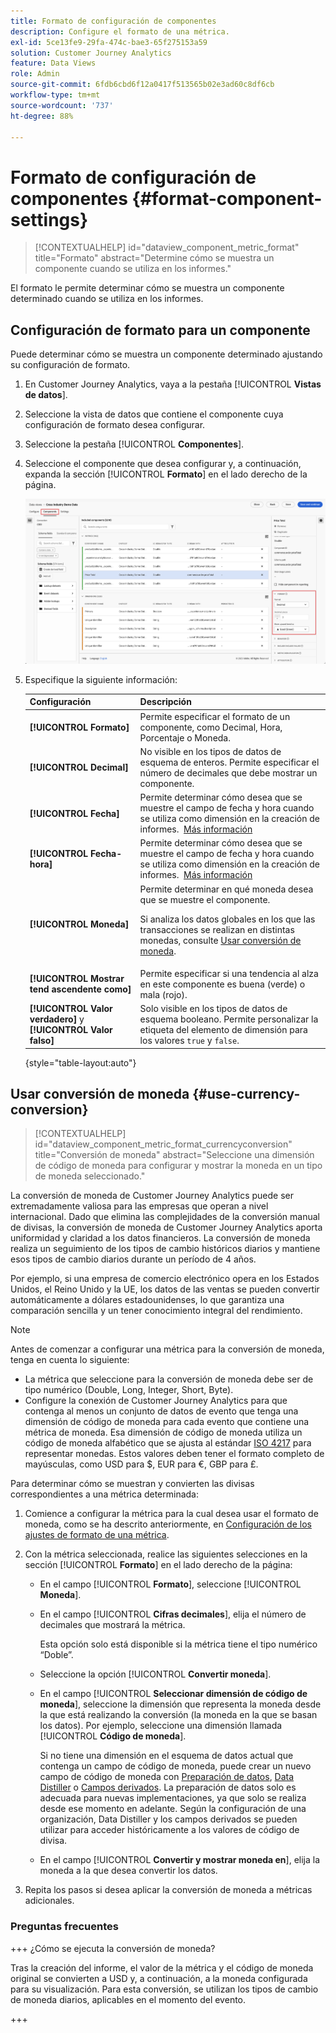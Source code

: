 ```yaml
---
title: Formato de configuración de componentes
description: Configure el formato de una métrica.
exl-id: 5ce13fe9-29fa-474c-bae3-65f275153a59
solution: Customer Journey Analytics
feature: Data Views
role: Admin
source-git-commit: 6fdb6cbd6f12a0417f513565b02e3ad60c8df6cb
workflow-type: tm+mt
source-wordcount: '737'
ht-degree: 88%

---
```


# Formato de configuración de componentes {#format-component-settings}

<!-- markdownlint-disable MD034 -->

>[!CONTEXTUALHELP]
>id="dataview_component_metric_format"
>title="Formato"
>abstract="Determine cómo se muestra un componente cuando se utiliza en los informes."

<!-- markdownlint-enable MD034 -->


El formato le permite determinar cómo se muestra un componente determinado cuando se utiliza en los informes.

## Configuración de formato para un componente

Puede determinar cómo se muestra un componente determinado ajustando su configuración de formato.

1. En Customer Journey Analytics, vaya a la pestaña [!UICONTROL **Vistas de datos**].

1. Seleccione la vista de datos que contiene el componente cuya configuración de formato desea configurar.

1. Seleccione la pestaña [!UICONTROL **Componentes**].

1. Seleccione el componente que desea configurar y, a continuación, expanda la sección [!UICONTROL **Formato**] en el lado derecho de la página.

   ![Configuración de formato](../assets/format-settings.png)

1. Especifique la siguiente información:

   | Configuración | Descripción |
   | --- | --- |
   | **[!UICONTROL Formato]** | Permite especificar el formato de un componente, como Decimal, Hora, Porcentaje o Moneda. |
   | **[!UICONTROL Decimal]** | No visible en los tipos de datos de esquema de enteros. Permite especificar el número de decimales que debe mostrar un componente. |
   | **[!UICONTROL Fecha]** | Permite determinar cómo desea que se muestre el campo de fecha y hora cuando se utiliza como dimensión en la creación de informes.  [Más información](../../use-cases/data-views/data-views-usecases.md#date-and-date-time-use-cases) |
   | **[!UICONTROL Fecha-hora]** | Permite determinar cómo desea que se muestre el campo de fecha y hora cuando se utiliza como dimensión en la creación de informes.  [Más información](../../use-cases/data-views/data-views-usecases.md#date-and-date-time-use-cases) |
   | **[!UICONTROL Moneda]** | Permite determinar en qué moneda desea que se muestre el componente. <p>Si analiza los datos globales en los que las transacciones se realizan en distintas monedas, consulte [Usar conversión de moneda](#use-currency-conversion).</p> |
   | **[!UICONTROL Mostrar tend ascendente como]** | Permite especificar si una tendencia al alza en este componente es buena (verde) o mala (rojo). |
   | **[!UICONTROL Valor verdadero]** y **[!UICONTROL Valor falso]** | Solo visible en los tipos de datos de esquema booleano. Permite personalizar la etiqueta del elemento de dimensión para los valores `true` y `false`. |

   {style="table-layout:auto"}

## Usar conversión de moneda {#use-currency-conversion}

<!-- markdownlint-disable MD034 -->

>[!CONTEXTUALHELP]
>id="dataview_component_metric_format_currencyconversion"
>title="Conversión de moneda"
>abstract="Seleccione una dimensión de código de moneda para configurar y mostrar la moneda en un tipo de moneda seleccionado."

<!-- markdownlint-enable MD034 -->

La conversión de moneda de Customer Journey Analytics puede ser extremadamente valiosa para las empresas que operan a nivel internacional. Dado que elimina las complejidades de la conversión manual de divisas, la conversión de moneda de Customer Journey Analytics aporta uniformidad y claridad a los datos financieros. La conversión de moneda realiza un seguimiento de los tipos de cambio históricos diarios y mantiene esos tipos de cambio diarios durante un período de 4 años.

Por ejemplo, si una empresa de comercio electrónico opera en los Estados Unidos, el Reino Unido y la UE, los datos de las ventas se pueden convertir automáticamente a dólares estadounidenses, lo que garantiza una comparación sencilla y un tener conocimiento integral del rendimiento.

>[!NOTE]
>
>Antes de comenzar a configurar una métrica para la conversión de moneda, tenga en cuenta lo siguiente:
>
>* La métrica que seleccione para la conversión de moneda debe ser de tipo numérico (Double, Long, Integer, Short, Byte).
>* Configure la conexión de Customer Journey Analytics para que contenga al menos un conjunto de datos de evento que tenga una dimensión de código de moneda para cada evento que contiene una métrica de moneda. Esa dimensión de código de moneda utiliza un código de moneda alfabético que se ajusta al estándar [ISO 4217](https://www.iso.org/iso-4217-currency-codes.html?lang=es) para representar monedas. Estos valores deben tener el formato completo de mayúsculas, como USD para $, EUR para €, GBP para £.

Para determinar cómo se muestran y convierten las divisas correspondientes a una métrica determinada:

1. Comience a configurar la métrica para la cual desea usar el formato de moneda, como se ha descrito anteriormente, en [Configuración de los ajustes de formato de una métrica](#configure-format-settings-for-a-metric).

1. Con la métrica seleccionada, realice las siguientes selecciones en la sección [!UICONTROL **Formato**] en el lado derecho de la página:

   * En el campo [!UICONTROL **Formato**], seleccione [!UICONTROL **Moneda**].

   * En el campo [!UICONTROL **Cifras decimales**], elija el número de decimales que mostrará la métrica.

     Esta opción solo está disponible si la métrica tiene el tipo numérico “Doble”.

   * Seleccione la opción [!UICONTROL **Convertir moneda**].

   * En el campo [!UICONTROL **Seleccionar dimensión de código de moneda**], seleccione la dimensión que representa la moneda desde la que está realizando la conversión (la moneda en la que se basan los datos). Por ejemplo, seleccione una dimensión llamada [!UICONTROL **Código de moneda**].

     Si no tiene una dimensión en el esquema de datos actual que contenga un campo de código de moneda, puede crear un nuevo campo de código de moneda con [Preparación de datos](https://experienceleague.adobe.com/docs/experience-platform/data-prep/home.html?lang=es), [Data Distiller](https://experienceleague.adobe.com/docs/experience-platform/query/data-distiller/overview.html?lang=es) o [Campos derivados](/help/data-views/derived-fields/derived-fields.md). La preparación de datos solo es adecuada para nuevas implementaciones, ya que solo se realiza desde ese momento en adelante. Según la configuración de una organización, Data Distiller y los campos derivados se pueden utilizar para acceder históricamente a los valores de código de divisa.

   * En el campo [!UICONTROL **Convertir y mostrar moneda en**], elija la moneda a la que desea convertir los datos.

1. Repita los pasos si desea aplicar la conversión de moneda a métricas adicionales.



### Preguntas frecuentes 

+++ ¿Cómo se ejecuta la conversión de moneda?

Tras la creación del informe, el valor de la métrica y el código de moneda original se convierten a USD y, a continuación, a la moneda configurada para su visualización. Para esta conversión, se utilizan los tipos de cambio de moneda diarios, aplicables en el momento del evento.

+++

